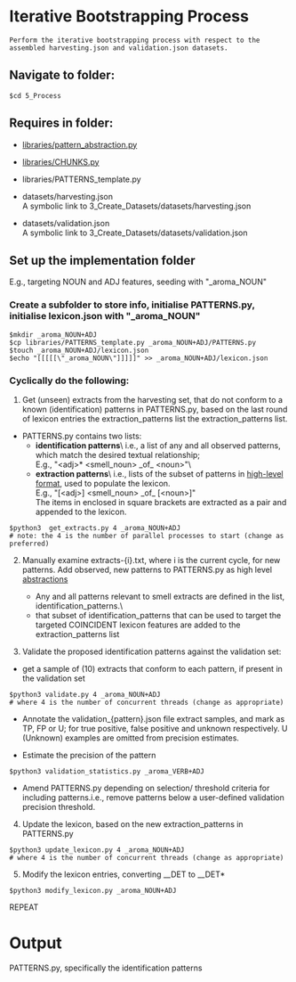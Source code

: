 # Iterative Bootstrapping Process

    Perform the iterative bootstrapping process with respect to the assembled harvesting.json and validation.json datasets.

## Navigate to folder:
```
$cd 5_Process
```

## Requires in folder:
* [libraries/pattern_abstraction.py](readme_pattern_abstraction.md)
* [libraries/CHUNKS.py](readme_chunks.md)
* libraries/PATTERNS_template.py

* datasets/harvesting.json\
A symbolic link to 3_Create_Datasets/datasets/harvesting.json

* datasets/validation.json\
A symbolic link to 3_Create_Datasets/datasets/validation.json

## Set up the implementation folder 
E.g., targeting NOUN and ADJ features, seeding with "_aroma_NOUN"

### Create a subfolder to store info, initialise PATTERNS.py, initialise lexicon.json with "_aroma_NOUN"
```
$mkdir _aroma_NOUN+ADJ
$cp libraries/PATTERNS_template.py _aroma_NOUN+ADJ/PATTERNS.py
$touch _aroma_NOUN+ADJ/lexicon.json
$echo "[[[[[\"_aroma_NOUN\"]]]]]" >> _aroma_NOUN+ADJ/lexicon.json
```

### Cyclically do the following:

1. Get (unseen) extracts from the harvesting set, that do not conform to a known (identification) patterns in PATTERNS.py, based on the last round of lexicon entries the extraction_patterns list the extraction_patterns list.
 
* PATTERNS.py contains two lists:
    * **identification patterns**\ i.e., a list of any and all observed patterns, which match the desired textual relationship;\
    E.g., "\<adj\>* \<smell_noun\> \_of\_ \<noun\>"\
    * **extraction patterns**\ i.e., lists of the subset of patterns in [high-level format](readme_pattern_abstraction.md), used to populate the lexicon.\
    E.g., "[\<adj\>] \<smell_noun\> \_of\_ [\<noun\>]"\
    The items in enclosed in square brackets are extracted as a pair and appended to the lexicon.

```
$python3  get_extracts.py 4 _aroma_NOUN+ADJ
# note: the 4 is the number of parallel processes to start (change as preferred)
```

2. Manually examine extracts-{i}.txt, where i is the current cycle, for new patterns. Add observed, new patterns to PATTERNS.py as high level [abstractions](readme_pattern_abstraction.md)
    * Any and all patterns relevant to smell extracts are defined in the list, identification_patterns.\
    * that subset of identification_patterns that can be used to target the targeted COINCIDENT lexicon features are added to the extraction_patterns list

3. Validate the proposed identification patterns against the validation set:

* get a sample of (10) extracts that conform to each pattern, if present in the validation set
```
$python3 validate.py 4 _aroma_NOUN+ADJ
# where 4 is the number of concurrent threads (change as appropriate)
```

* Annotate the validation_{pattern}.json file extract samples, and mark as TP, FP or U; for true positive, false positive and unknown respectively. U (Unknown) examples are omitted from precision estimates. 
 
* Estimate the precision of the pattern
```
$python3 validation_statistics.py _aroma_VERB+ADJ
```

* Amend PATTERNS.py depending on selection/ threshold criteria for including patterns.i.e., remove patterns below a user-defined validation precision threshold.

4. Update the lexicon, based on the new extraction_patterns in PATTERNS.py
```
$python3 update_lexicon.py 4 _aroma_NOUN+ADJ
# where 4 is the number of concurrent threads (change as appropriate)
```

5. Modify the lexicon entries, converting __DET to __DET*
```
$python3 modify_lexicon.py _aroma_NOUN+ADJ
```


REPEAT

# Output
PATTERNS.py, specifically the identification patterns
